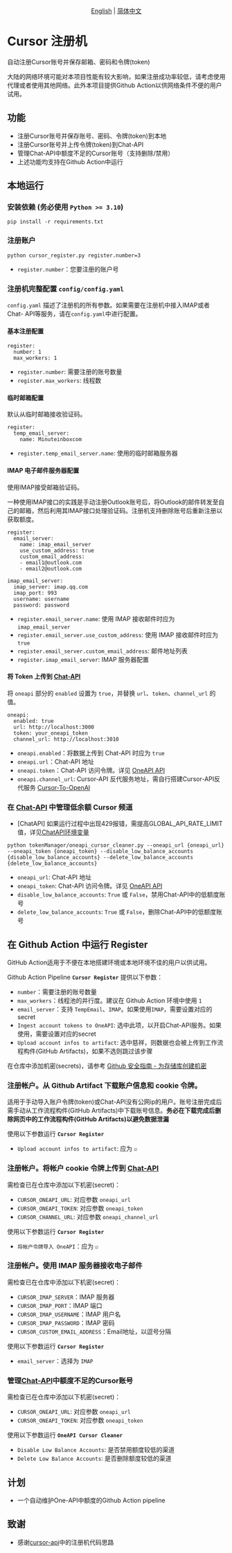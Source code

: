<p align="center">
  <span>
   <a href="https://github.com/JiuZ-Chn/CursorRegister/blob/main/README.md">English</a>  | 
   <a href="https://github.com/JiuZ-Chn/CursorRegister/blob/main/README.zh_CN.md">简体中文</a>
  </span>
<p>

# Cursor 注册机

自动注册Cursor账号并保存邮箱、密码和令牌(token)

大陆的网络环境可能对本项目性能有较大影响，如果注册成功率较低，请考虑使用代理或者使用其他网络。此外本项目提供Github Action以供网络条件不便的用户试用。

## 功能

- 注册Cursor账号并保存账号、密码、令牌(token)到本地
- 注册Cursor账号并上传令牌(token)到Chat-API
- 管理Chat-API中额度不足的Cursor账号（支持删除/禁用）
- 上述功能均支持在Github Action中运行

## 本地运行

### 安装依赖 **(务必使用 `Python >= 3.10`)**

```
pip install -r requirements.txt
```

### 注册账户

```
python cursor_register.py register.number=3
```
- `register.number`：您要注册的账户号

### 注册机完整配置 `config/config.yaml`

`config.yaml` 描述了注册机的所有参数。如果需要在注册机中接入IMAP或者Chat- API等服务，请在`config.yaml`中进行配置。

#### 基本注册配置
```
register:
  number: 1
  max_workers: 1
```
- `register.number`: 需要注册的账号数量
- `register.max_workers`: 线程数

#### 临时邮箱配置

默认从临时邮箱接收验证码。

```
register:
  temp_email_server:
    name: Minuteinboxcom
```
- `register.temp_email_server.name`: 使用的临时邮箱服务器

#### IMAP 电子邮件服务器配置

使用IMAP接受邮箱验证码。

一种使用IMAP接口的实践是手动注册Outlook账号后，将Outlook的邮件转发至自己的邮箱，然后利用其IMAP接口处理验证码。注册机支持删除账号后重新注册以获取额度。

```
register:
  email_server:
    name: imap_email_server
    use_custom_address: true
    custom_email_address:
    - email1@outlook.com
    - email2@outlook.com

imap_email_server:
  imap_server: imap.qq.com
  imap_port: 993
  username: username
  password: password
```
- `register.email_server.name`: 使用 IMAP 接收邮件时应为 `imap_email_server`
- `register.email_server.use_custom_address`: 使用 IMAP 接收邮件时应为 `true`
- `register.email_server.custom_email_address`: 邮件地址列表
- `register.imap_email_server`: IMAP 服务器配置

#### 将 Token 上传到 [Chat-API](https://github.com/ai365vip/chat-api)

将 `oneapi` 部分的 `enabled` 设置为 `true`，并替换 `url`、`token`、`channel_url` 的值。

```
oneapi:
  enabled: true
  url: http://localhost:3000
  token: your_oneapi_token
  channel_url: http://localhost:3010
```
- `oneapi.enabled`：将数据上传到 Chat-API 时应为 `true`
- `oneapi.url`：Chat-API 地址
- `oneapi.token`：Chat-API 访问令牌。详见 [OneAPI API](https://github.com/songquanpeng/one-api/blob/main/docs/API.md)
- `oneapi.channel_url`: Cursor-API 反代服务地址，需自行搭建Cursor-API反代服务 [Cursor-To-OpenAI](https://github.com/JiuZ-Chn/Cursor-To-OpenAI)

### 在 [Chat-API](https://github.com/ai365vip/chat-api) 中管理低余额 Cursor 频道

- [ChatAPI] 如果运行过程中出现429报错，需提高GLOBAL_API_RATE_LIMIT值，详见[ChatAPI环境变量](https://github.com/ai365vip/chat-api?tab=readme-ov-file#%E7%8E%AF%E5%A2%83%E5%8F%98%E9%87%8F)

```
python tokenManager/oneapi_cursor_cleaner.py --oneapi_url {oneapi_url} --oneapi_token {oneapi_token} --disable_low_balance_accounts {disable_low_balance_accounts} --delete_low_balance_accounts {delete_low_balance_accounts}
```
- `oneapi_url`: Chat-API 地址
- `oneapi_token`: Chat-API 访问令牌。详见 [OneAPI API](https://github.com/songquanpeng/one-api/blob/main/docs/API.md)
- `disable_low_balance_accounts`: `True` 或 `False`，禁用Chat-API中的低额度账号
- `delete_low_balance_accounts`: `True` 或 `False`，删除Chat-API中的低额度账号

## 在 Github Action 中运行 Register

GitHub Action适用于不便在本地搭建环境或本地环境不佳的用户以供试用。

Github Action Pipeline **`Cursor Register`** 提供以下参数：
- `number`：需要注册的账号数量
- `max_workers`：线程池的并行度。建议在 Github Action 环境中使用 `1`
- `email_server`：支持 `TempEmail`、`IMAP`。如果使用`IMAP`，需要设置对应的secret
- `Ingest account tokens to OneAPI`: 选中此项，以开启Chat-API服务。如果使用，需要设置对应的secret
- `Upload account infos to artifact`: 选中慈祥，则数据也会被上传到工作流程构件(GitHub Artifacts)，如果不选则跳过该步骤

在仓库中添加机密(secrets)，请参考 [Github 安全指南 - 为存储库创建机密](https://docs.github.com/zh/actions/security-for-github-actions/security-guides/using-secrets-in-github-actions#creating-secrets-for-a-repository)

### 注册帐户。从 Github Artifact 下载账户信息和 cookie 令牌。

适用于手动导入账户令牌(token)或Chat-API没有公网ip的用户。账号注册完成后需手动从工作流程构件(GitHub Artifacts)中下载账号信息。**务必在下载完成后删除网页中的工作流程构件(GitHub Artifacts)以避免数据泄漏**

使用以下参数运行 **`Cursor Register`**
- `Upload account infos to artifact`: 应为 `☑`

### 注册帐户。将帐户 cookie 令牌上传到 [Chat-API](https://github.com/ai365vip/chat-api)

需检查已在仓库中添加以下机密(secret)：
- `CURSOR_ONEAPI_URL`: 对应参数 `oneapi_url`
- `CURSOR_ONEAPI_TOKEN`: 对应参数 `oneapi_token`
- `CURSOR_CHANNEL_URL`: 对应参数 `oneapi_channel_url`

使用以下参数运行 **`Cursor Register`**
- `将帐户令牌导入 OneAPI`：应为 `☑`

### 注册帐户。使用 IMAP 服务器接收电子邮件

需检查已在仓库中添加以下机密(secret)：
- `CURSOR_IMAP_SERVER`：IMAP 服务器
- `CURSOR_IMAP_PORT`：IMAP 端口
- `CURSOR_IMAP_USERNAME`：IMAP 用户名
- `CURSOR_IMAP_PASSWORD`：IMAP 密码
- `CURSOR_CUSTOM_EMAIL_ADDRESS`：Email地址，以逗号分隔

使用以下参数运行 **`Cursor Register`**
- `email_server`：选择为 `IMAP`

### 管理[Chat-API](https://github.com/ai365vip/chat-api)中额度不足的Cursor账号 

需检查已在仓库中添加以下机密(secret)：
- `CURSOR_ONEAPI_URL`: 对应参数 `oneapi_url`
- `CURSOR_ONEAPI_TOKEN`: 对应参数 `oneapi_token`

使用以下参数运行 **`OneAPI Cursor Cleaner`**
- `Disable Low Balance Accounts`: 是否禁用额度较低的渠道
- `Delete Low Balance Accounts`: 是否删除额度较低的渠道

## 计划
- 一个自动维护One-API中额度的Github Action pipeline

## 致谢
- 感谢[cursor-api](https://github.com/Old-Camel/cursor-api/)中的注册机代码思路
